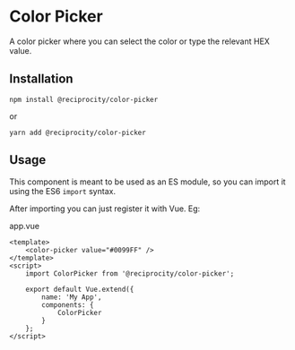 # Color Picker

A color picker where you can select the color or type the relevant HEX value.

## Installation

```
npm install @reciprocity/color-picker
```
or
```
yarn add @reciprocity/color-picker
```

## Usage

This component is meant to be used as an ES module, so you can import it using the ES6 `import` syntax.

After importing you can just register it with Vue. Eg:

app.vue

```vue
<template>
	<color-picker value="#0099FF" />
</template>
<script>
	import ColorPicker from '@reciprocity/color-picker';

	export default Vue.extend({
		name: 'My App',
		components: {
			ColorPicker
		}
	};
</script>
```
